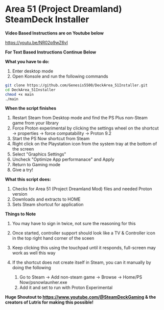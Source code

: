 **Area 51 (Project Dreamland) SteamDeck Installer**
==============

**Video Based Instructions are on Youtube below**

https://youtu.be/NR02p9wZ6vI

**For Text Based Instructions Continue Below**

**What you have to do:**
1. Enter desktop mode
2. Open Konsole and run the following commands

```bash
git clone https://github.com/Genesis5500/DeckArea_51Installer.git
cd DeckArea_51Installer
chmod +x main
./main
```


**When the script finishes**
1. Restart Steam from Desktop mode and find the PS Plus non-Steam game from your library
2. Force Proton experimental by clicking the settings wheel on the shortcut -> properties -> force compatability -> Proton 9.2
3. Start the PS Now shortcut from Steam
4. Right click on the Playstation icon from the system tray at the bottom of the screen
5. Select "Graphics Settings"
6. Uncheck "Optimize App performanace" and Apply
7. Return to Gaming mode
8. Give a try!

**What this script does:**
1. Checks for Area 51 (Project Dreamland Mod) files and needed Proton version
2. Downloads and extracts to HOME
3. Sets Steam shortcut for application

**Things to Note**
1. You may have to sign in twice, not sure the reasoning for this
2. Once started, controller support should look like a TV & Controller icon in the top right hand corner of the sceen
3. Keep clicking this using the touchpad until it responds, full-screen may work as well this way
4. If the shortcut does not create itself in Steam, you can it manually by doing the following

   1. Go to Steam -> Add non-steam game -> Browse -> Home/PS Now/psnowlaunher.exe
   2. Add it and set to run with Proton Experimental

**Huge Shoutout to https://www.youtube.com/@SteamDeckGaming & the creators of Lutris for making this possible!**
